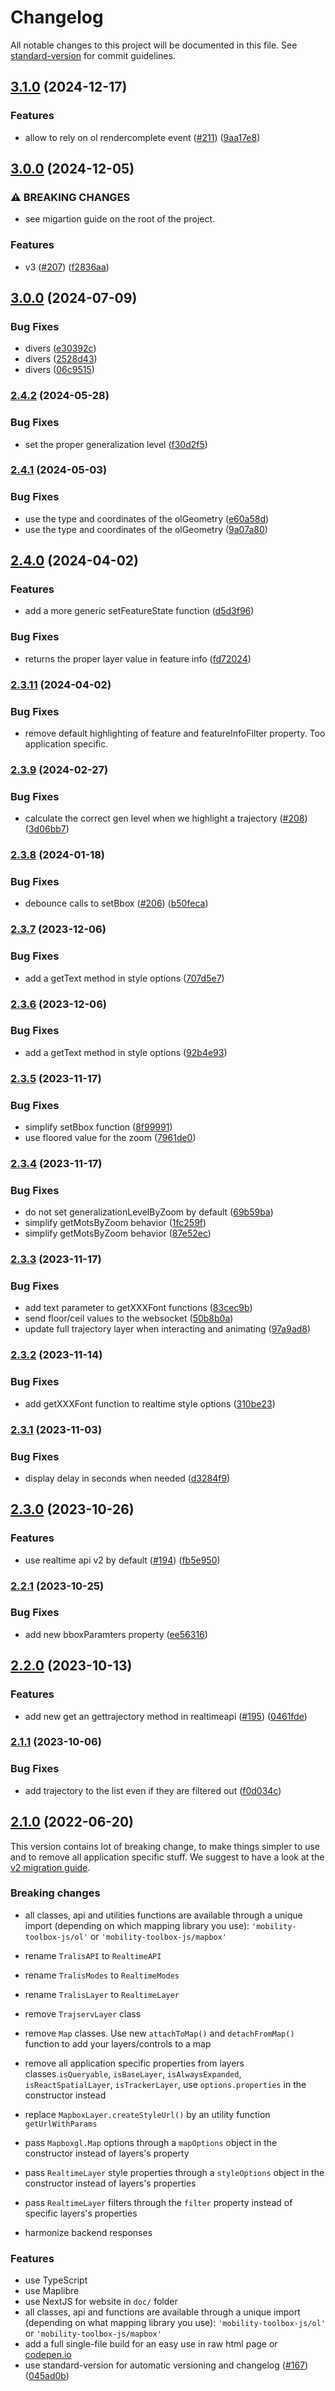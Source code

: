 # Changelog

All notable changes to this project will be documented in this file. See [standard-version](https://github.com/conventional-changelog/standard-version) for commit guidelines.

## [3.1.0](https://github.com/geops/mobility-toolbox-js/compare/v3.0.0...v3.1.0) (2024-12-17)


### Features

* allow to rely on ol rendercomplete event ([#211](https://github.com/geops/mobility-toolbox-js/issues/211)) ([9aa17e8](https://github.com/geops/mobility-toolbox-js/commit/9aa17e8c02fa1f9e21e8d5c7f344aae5cbd88b5e))

## [3.0.0](https://github.com/geops/mobility-toolbox-js/compare/v2.4.2...v3.0.0) (2024-12-05)


### ⚠ BREAKING CHANGES

* see migartion guide on the root of the project.

### Features

* v3 ([#207](https://github.com/geops/mobility-toolbox-js/issues/207)) ([f2836aa](https://github.com/geops/mobility-toolbox-js/commit/f2836aa28dc7d9c94daeae11df4e12da21bcd84f))

## [3.0.0](https://github.com/geops/mobility-toolbox-js/compare/v3.0.0-beta.21...v3.0.0) (2024-07-09)


### Bug Fixes

* divers ([e30392c](https://github.com/geops/mobility-toolbox-js/commit/e30392cdbe983cac489aae065ec8f25bfb836478))
* divers ([2528d43](https://github.com/geops/mobility-toolbox-js/commit/2528d43e30f9dc1e7aac40d48fde9b9708624402))
* divers ([06c9515](https://github.com/geops/mobility-toolbox-js/commit/06c9515b60528e486275ae39bb0d09710f714ffb))

### [2.4.2](https://github.com/geops/mobility-toolbox-js/compare/v2.4.1...v2.4.2) (2024-05-28)


### Bug Fixes

* set the proper generalization level ([f30d2f5](https://github.com/geops/mobility-toolbox-js/commit/f30d2f50fafbd6668db64d1b74dc124bf9a0b618))

### [2.4.1](https://github.com/geops/mobility-toolbox-js/compare/v2.4.0...v2.4.1) (2024-05-03)


### Bug Fixes

* use the type and coordinates of the olGeometry ([e60a58d](https://github.com/geops/mobility-toolbox-js/commit/e60a58d8c506d247ba1d155c223b833b004163e6))
* use the type and coordinates of the olGeometry ([9a07a80](https://github.com/geops/mobility-toolbox-js/commit/9a07a801e7d4cf6552d79a8115e8484ed45c4950))

## [2.4.0](https://github.com/geops/mobility-toolbox-js/compare/v2.3.11...v2.4.0) (2024-04-02)


### Features

* add a more generic setFeatureState function ([d5d3f96](https://github.com/geops/mobility-toolbox-js/commit/d5d3f962c305e1f945949399b09c7d012b14ad02))


### Bug Fixes

* returns the proper layer value in feature info ([fd72024](https://github.com/geops/mobility-toolbox-js/commit/fd720243d7369596950fb2521e537869b49c8abf))

### [2.3.11](https://github.com/geops/mobility-toolbox-js/compare/v2.3.9...v2.3.11) (2024-04-02)


### Bug Fixes

* remove default highlighting of feature and featureInfoFilter property. Too application specific.

### [2.3.9](https://github.com/geops/mobility-toolbox-js/compare/v2.3.8...v2.3.9) (2024-02-27)


### Bug Fixes

* calculate the correct gen level when we highlight a trajectory ([#208](https://github.com/geops/mobility-toolbox-js/issues/208)) ([3d06bb7](https://github.com/geops/mobility-toolbox-js/commit/3d06bb71846572bdec185d4a66a5b5fd500d55c6))

### [2.3.8](https://github.com/geops/mobility-toolbox-js/compare/v2.3.7...v2.3.8) (2024-01-18)


### Bug Fixes

* debounce calls to setBbox ([#206](https://github.com/geops/mobility-toolbox-js/issues/206)) ([b50feca](https://github.com/geops/mobility-toolbox-js/commit/b50feca53134856409ac79252e244ea97749435f))

### [2.3.7](https://github.com/geops/mobility-toolbox-js/compare/v2.3.6...v2.3.7) (2023-12-06)


### Bug Fixes

* add a getText method in style options ([707d5e7](https://github.com/geops/mobility-toolbox-js/commit/707d5e728c8fe1925d676ae41d3dc0e196588f5d))

### [2.3.6](https://github.com/geops/mobility-toolbox-js/compare/v2.3.5...v2.3.6) (2023-12-06)


### Bug Fixes

* add a getText method in style options ([92b4e93](https://github.com/geops/mobility-toolbox-js/commit/92b4e93597e4909e4aa996822fe01ee0ae9adbe2))

### [2.3.5](https://github.com/geops/mobility-toolbox-js/compare/v2.3.4...v2.3.5) (2023-11-17)


### Bug Fixes

* simplify setBbox function ([8f99991](https://github.com/geops/mobility-toolbox-js/commit/8f99991df3f99c64b3776cd8c18dff0820c4a638))
* use floored value for the zoom ([7961de0](https://github.com/geops/mobility-toolbox-js/commit/7961de0d3e660d67658205aef5e6578ea79b440b))

### [2.3.4](https://github.com/geops/mobility-toolbox-js/compare/v2.3.3...v2.3.4) (2023-11-17)


### Bug Fixes

* do not set generalizationLevelByZoom by default ([69b59ba](https://github.com/geops/mobility-toolbox-js/commit/69b59ba204529eb90cf1bd99a5bedd95705f821f))
* simplify getMotsByZoom behavior ([1fc259f](https://github.com/geops/mobility-toolbox-js/commit/1fc259f29bf3da276a158aa2c063e7609ca6a6f9))
* simplify getMotsByZoom behavior ([87e52ec](https://github.com/geops/mobility-toolbox-js/commit/87e52ec26e9d7204b563a39602fa3c0aa1a90530))

### [2.3.3](https://github.com/geops/mobility-toolbox-js/compare/v2.3.2...v2.3.3) (2023-11-17)


### Bug Fixes

* add text parameter to getXXXFont functions ([83cec9b](https://github.com/geops/mobility-toolbox-js/commit/83cec9b3b9a58aad76a3944257cf83dc80710b89))
* send floor/ceil values to the websocket ([50b8b0a](https://github.com/geops/mobility-toolbox-js/commit/50b8b0aaad28f9cc63ab1c7f460d2662262bcfe6))
* update full trajectory layer when interacting and animating ([97a9ad8](https://github.com/geops/mobility-toolbox-js/commit/97a9ad86d03d4ca8f760df3269840537746cd403))

### [2.3.2](https://github.com/geops/mobility-toolbox-js/compare/v2.3.1...v2.3.2) (2023-11-14)


### Bug Fixes

* add getXXXFont function to realtime style options ([310be23](https://github.com/geops/mobility-toolbox-js/commit/310be2350e96eb815d080f1a00eaafcb8d79e1e6))

### [2.3.1](https://github.com/geops/mobility-toolbox-js/compare/v2.3.0...v2.3.1) (2023-11-03)


### Bug Fixes

* display delay in seconds when needed ([d3284f9](https://github.com/geops/mobility-toolbox-js/commit/d3284f988223fbb2e39542d84d875d75fa400cc7))

## [2.3.0](https://github.com/geops/mobility-toolbox-js/compare/v2.2.1...v2.3.0) (2023-10-26)


### Features

* use realtime api v2 by default ([#194](https://github.com/geops/mobility-toolbox-js/issues/194)) ([fb5e950](https://github.com/geops/mobility-toolbox-js/commit/fb5e9509b17ee383278fe1af7d2e56c76633f3dc))

### [2.2.1](https://github.com/geops/mobility-toolbox-js/compare/v2.2.0...v2.2.1) (2023-10-25)


### Bug Fixes

* add new bboxParamters property ([ee56316](https://github.com/geops/mobility-toolbox-js/commit/ee5631604dbfee009c0e8c5208b5cedb51616796))

## [2.2.0](https://github.com/geops/mobility-toolbox-js/compare/v2.1.1...v2.2.0) (2023-10-13)


### Features

* add new get an gettrajectory method in realtimeapi ([#195](https://github.com/geops/mobility-toolbox-js/issues/195)) ([0461fde](https://github.com/geops/mobility-toolbox-js/commit/0461fdebe8f36e0680eb5d802546ec91306da843))

### [2.1.1](https://github.com/geops/mobility-toolbox-js/compare/v2.1.0...v2.1.1) (2023-10-06)


### Bug Fixes

* add trajectory to the list even if they are filtered out ([f0d034c](https://github.com/geops/mobility-toolbox-js/commit/f0d034c6cd815dde6a27c65ff85330df7720521b))

## [2.1.0](https://github.com/geops/mobility-toolbox-js/compare/v1.7.5...v2.1.0) (2022-06-20)

This version contains lot of breaking change, to make things simpler to use and to remove all application specific stuff.
We suggest to have a look at the [v2 migration guide](./MIGRATION-V2.md).

### Breaking changes

* all classes, api and utilities functions are available through a unique import (depending on which mapping library you use): `'mobility-toolbox-js/ol'` or `'mobility-toolbox-js/mapbox'`
  
* rename `TralisAPI` to `RealtimeAPI`
* rename `TralisModes` to `RealtimeModes`
* rename `TralisLayer` to `RealtimeLayer`
* remove `TrajservLayer` class
  
* remove `Map` classes. Use new `attachToMap()` and `detachFromMap()` function to add your layers/controls to a map
* remove all application specific properties from layers classes.`isQueryable`, `isBaseLayer`, `isAlwaysExpanded`, `isReactSpatialLayer`, `isTrackerLayer`, use `options.properties` in the constructor instead
  
* replace `MapboxLayer.createStyleUrl()` by an utility function `getUrlWithParams`
  
* pass `Mapboxgl.Map` options through a `mapOptions` object in the constructor instead of layers\'s property
* pass `RealtimeLayer` style properties through a `styleOptions` object in the constructor instead of layers\'s properties
* pass `RealtimeLayer` filters through the  `filter` property instead of specific layers\'s properties
* harmonize backend responses

### Features

* use TypeScript
* use Maplibre
* use NextJS for website in `doc/` folder
* all classes, api and functions are available through a unique import (depending on what mapping library you use): `'mobility-toolbox-js/ol'` or `'mobility-toolbox-js/mapbox'`
* add a full single-file build for an easy use in raw html page or [codepen.io](https://codepen.io)
* use standard-version for automatic versioning and changelog ([#167](https://github.com/geops/mobility-toolbox-js/issues/167)) ([045ad0b](https://github.com/geops/mobility-toolbox-js/commit/045ad0b533aaa56d84b90178de8e6aa18c2cbd89))
